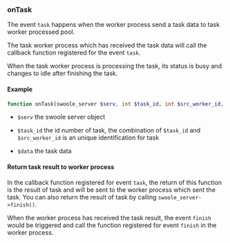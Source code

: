 ### onTask

The event `task` happens when the worker process send a task data to task worker processed pool.

The task worker process which has received the task data will call the callback function registered for the event `task`.

When the task worker process is processing the task, its status is busy and changes to idle after finishing the task.

#### Example

```php
function onTask(swoole_server $serv, int $task_id, int $src_worker_id, mixed $data);
```

- `$serv` the swoole server object

- `$task_id` the id number of task, the combination of `$task_id` and `$src_worker_id` is an unique identification for task

- `$data` the task data


#### Return task result to worker process

In the callback function registered for event `task`, the return of this function is the result of task and will be sent to the worker process which sent the task. You can also return the result of task by calling `swoole_server->finish()`.

When the worker process has received the task result, the event `finish` would be triggered and call the function registered for event `finish` in the worker process.
